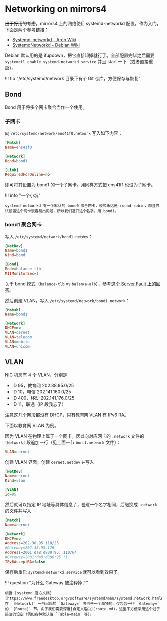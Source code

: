 # Networking on mirrors4

<s>出于好用的考虑</s>，mirrors4 上的网络使用 systemd-networkd 配置。作为入门，下面是两个参考链接：

- [Systemd-networkd - Arch Wiki](https://wiki.archlinux.org/index.php/Systemd-networkd)
- [SystemdNetworkd - Debian Wiki](https://wiki.debian.org/SystemdNetworkd)

Debian 默认用的是 ifupdown，把它直接卸掉就行了。全部配置完毕之后需要 `systemctl enable systemd-networkd.service` 并且 start 一下（或者直接重启）。

!!! tip "/etc/systemd/network 目录下有个 Git 仓库，方便保存与恢复"

## Bond

Bond 用于将多个网卡聚合当作一个使用。

### 子网卡

向 `/etc/systemd/network/ens41f0.network` 写入如下内容：

```ini
[Match]
Name=ens41f0

[Network]
Bond=bond1

[Link]
RequiredForOnline=no
```

即可将其设置为 bond1 的一个子网卡。用同样方式把 ens41f1 也设为子网卡。

!!! info "一个小坑"

    systemd-networkd 有一个默认的 bond0 聚合网卡，模式永远是 round-robin，而且尝试设置这个网卡很容易出问题，所以我们避开这个名字，用 bond1。

### bond1 聚合网卡

写入 `/etc/systemd/network/bond1.netdev`：

```ini
[NetDev]
Name=bond1
Kind=bond

[Bond]
Mode=balance-tlb
MIIMonitorSec=1
```

关于 bond 模式（`balance-tlb` vs `balance-alb`），参考[这个 Server Fault 上的回答](https://serverfault.com/a/739550/450575)。

然后创建 VLAN，写入 `/etc/systemd/network/bond1.network`：

```ini
[Match]
Name=bond1

[Network]
DHCP=no
VLAN=cernet
VLAN=telecom
VLAN=mobile
VLAN=unicom
```

## VLAN

NIC 机房有 4 个 VLAN，分别是

- ID 95，教育网 202.38.95.0/25
- ID 10，电信 202.141.160.0/25
- ID 400，移动 202.141.176.0/25
- ID 11，联通（IP 段我忘了）

注意这几个网段都没有 DHCP，只有教育网 VLAN 有 IPv6 RA。

下面以教育网 VLAN 为例。

因为 VLAN 在物理上属于一个网卡，因此向对应网卡的 `.network` 文件的 `[Network]` 段追加一行（见上面一节 `bond1.network` 文件）：

```ini
VLAN=cernet
```

创建 VLAN 界面，创建 `cernet.netdev` 并写入

```ini
[NetDev]
Name=cernet
Kind=vlan

[VLAN]
Id=95
```

然后就可以指定 IP 地址等具体信息了，创建一个名字相同，后缀换成 `.network` 的文件并写入

```ini
[Match]
Name=cernet

[Network]
DHCP=no
Address=202.38.95.110/25
#Gateway=202.38.95.126
Address=2001:da8:d800:95::110/64
#Gateway=2001:da8:d800:95::1
IPv6AcceptRA=false
```

保存后重启 `systemd-networkd.service` 就可以看到效果了。

!!! question "为什么 Gateway 被注释掉了"

    根据 [systemd 官方文档](https://www.freedesktop.org/software/systemd/man/systemd.network.html#Gateway=)，在 `[Network]` 一节出现的 `Gateway=` 等价于一个单独的、仅包含一行 `Gateway=` 的 `[Route]` 节。由于我们需要深度[自定义路由](route.md)，这里不方便采用这个过于简洁的设定（例如各种默认值 `Table=main` 等）。
